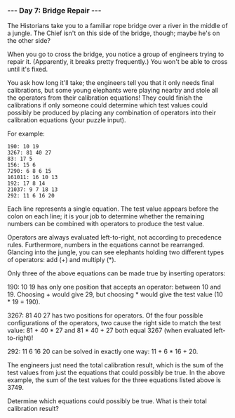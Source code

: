 <!-- ENGLISH -->
### --- Day 7: Bridge Repair ---

The Historians take you to a familiar rope bridge over a river in the middle of a jungle.
The Chief isn't on this side of the bridge, though; maybe he's on the other side?

When you go to cross the bridge, you notice a group of engineers trying to repair it.
(Apparently, it breaks pretty frequently.) You won't be able to cross until it's fixed.

You ask how long it'll take;
the engineers tell you that it only needs final calibrations,
but some young elephants were playing nearby and stole all the operators from their calibration equations!
They could finish the calibrations if only someone could determine
which test values could possibly be produced by placing any combination of operators into their calibration equations
(your puzzle input).

For example:

```
190: 10 19
3267: 81 40 27
83: 17 5
156: 15 6
7290: 6 8 6 15
161011: 16 10 13
192: 17 8 14
21037: 9 7 18 13
292: 11 6 16 20
```

Each line represents a single equation.
The test value appears before the colon on each line;
it is your job to determine whether the remaining numbers can be combined with operators to produce the test value.

Operators are always evaluated left-to-right, not according to precedence rules.
Furthermore, numbers in the equations cannot be rearranged.
Glancing into the jungle, you can see elephants holding two different types of operators: add (+) and multiply (*).

Only three of the above equations can be made true by inserting operators:

190: 10 19 has only one position that accepts an operator: between 10 and 19.
Choosing + would give 29, but choosing * would give the test value (10 * 19 = 190).

3267: 81 40 27 has two positions for operators.
Of the four possible configurations of the operators,
two cause the right side to match the test value:
81 + 40 * 27 and 81 * 40 + 27 both equal 3267 (when evaluated left-to-right)!

292: 11 6 16 20 can be solved in exactly one way: 11 + 6 * 16 + 20.

The engineers just need the total calibration result,
which is the sum of the test values from just the equations that could possibly be true.
In the above example, the sum of the test values for the three equations listed above is 3749.

Determine which equations could possibly be true. What is their total calibration result?
